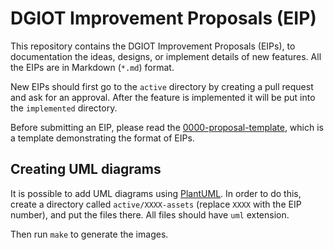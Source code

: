 # DGIOT Improvement Proposals (EIP)

This repository contains the DGIOT Improvement Proposals (EIPs), to documentation
the ideas, designs, or implement details of new features. All the EIPs are in
Markdown (`*.md`) format.

New EIPs should first go to the `active` directory by creating a pull request
and ask for an approval. After the feature is implemented it will be put into
the `implemented` directory.

Before submitting an EIP, please read the
[0000-proposal-template](active/0000-proposal-template.md), which is a template
demonstrating the format of EIPs.

## Creating UML diagrams

It is possible to add UML diagrams using [PlantUML](https://plantuml.com/).
In order to do this, create a directory called `active/XXXX-assets` (replace
`XXXX` with the EIP number), and put the files there. All files should have
`uml` extension.

Then run `make` to generate the images.
